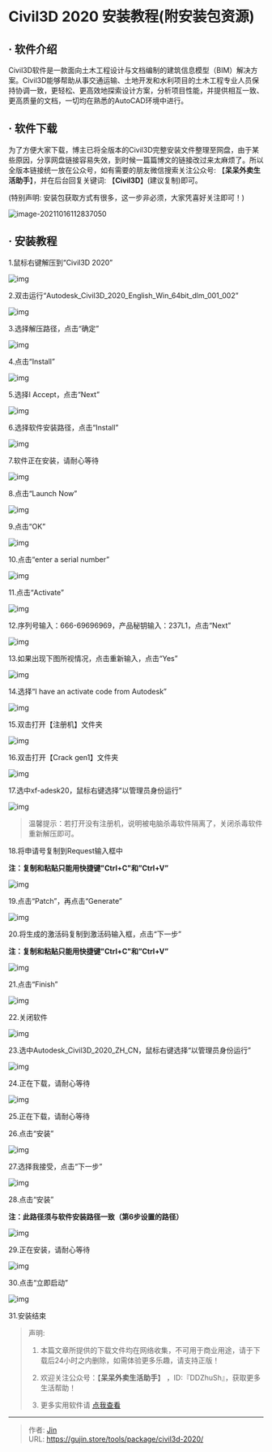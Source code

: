# Civil3D 2020 安装教程(附安装包资源)


## · 软件介绍
Civil3D软件是一款面向土木工程设计与文档编制的建筑信息模型（BIM）解决方案。Civil3D能够帮助从事交通运输、土地开发和水利项目的土木工程专业人员保持协调一致，更轻松、更高效地探索设计方案，分析项目性能，并提供相互一致、更高质量的文档，一切均在熟悉的AutoCAD环境中进行。

## · 软件下载
为了方便大家下载，博主已将全版本的Civil3D完整安装文件整理至网盘，由于某些原因，分享网盘链接容易失效，到时候一篇篇博文的链接改过来太麻烦了。所以全版本链接统一放在公众号，如有需要的朋友微信搜索关注公众号: 【**呆呆外卖生活助手**】，并在后台回复关键词: 【**Civil3D**】(建议复制)即可。

(特别声明: 安装包获取方式有很多，这一步非必须，大家凭喜好关注即可！)

![image-20211016112837050](https://img.gujin.store/img/image-20211016112837050.png)

## · 安装教程

1.鼠标右键解压到“Civil3D 2020”

![img](https://img.gujin.store/img/v2-4fcd8e76d9f87ec5e14644be854e67ff_720w.png)

2.双击运行“Autodesk_Civil3D_2020_English_Win_64bit_dlm_001_002”

![img](https://img.gujin.store/img/v2-4b1cc39c6a8e95a2bfd717b912c52b6d_720w.png)

3.选择解压路径，点击“确定”

![img](https://img.gujin.store/img/v2-016c1e8c5dc389fe78d85a7b7545a877_720w.png)

4.点击“Install”

![img](https://img.gujin.store/img/v2-9a170682de5c7bc9c7bd9456e988cb71_720w.png)

5.选择I Accept，点击“Next”

![img](https://img.gujin.store/img/v2-2c0ba84f592f1af2fc77d9a659778416_720w.png)

6.选择软件安装路径，点击“Install”

![img](https://img.gujin.store/img/v2-f64c0848f888eeb3841b3db36eefa7d3_720w.png)



7.软件正在安装，请耐心等待

![img](https://img.gujin.store/img/v2-833a8cbfe410c5b6d428cbbb038c748d_720w.png)

8.点击“Launch Now”

![img](https://img.gujin.store/img/v2-2c2c153ee125f97a6de9ab7f9ae68aaf_720w.png)

9.点击“OK”

![img](https://img.gujin.store/img/v2-17207304c0c624d0d49a85e4c68d9cb5_720w.png)

10.点击“enter a serial number”

![img](https://img.gujin.store/img/v2-b3792ce4e1831a06e5796167d7831a64_720w.png)

11.点击“Activate”

![img](https://img.gujin.store/img/v2-2daa2b82976f14fb839c4c638e8f8231_720w.png)

12.序列号输入：666-69696969，产品秘钥输入：237L1，点击“Next”

![img](https://img.gujin.store/img/v2-5f2290dd321ea9f9e70b5b7ea0858d28_720w.png)



13.如果出现下图所视情况，点击重新输入，点击“Yes”

![img](https://img.gujin.store/img/v2-b42e2e005f5588c16658bc8dddab145b_720w.png)

14.选择“I have an activate code from Autodesk”

![img](https://img.gujin.store/img/v2-2ca183357a6423c0daab136e2b2ca74f_720w.png)

15.双击打开【注册机】文件夹

![img](https://img.gujin.store/img/v2-c28f17a298bce4e6fb9991f31f96cc74_720w.png)

16.双击打开【Crack gen1】文件夹

![img](https://img.gujin.store/img/v2-6ee33ff5bd4a821ae303597405067ce1_720w.png)

17.选中xf-adesk20，鼠标右键选择“以管理员身份运行”

![img](https://img.gujin.store/img/v2-22cacf42bde6b48babd8fae85a16d73e_720w.png)



> 温馨提示：若打开没有注册机，说明被电脑杀毒软件隔离了，关闭杀毒软件重新解压即可。

18.将申请号复制到Request输入框中

**注：复制和粘贴只能用快捷键"Ctrl+C"和”Ctrl+V”**

![img](https://img.gujin.store/img/v2-14fd765f3c0cbe28e69f3639e5b01f3a_720w.png)

19.点击“Patch”，再点击“Generate”

![img](https://img.gujin.store/img/v2-d317e75b97af35775fe616968246b5ee_720w.png)

20.将生成的激活码复制到激活码输入框，点击“下一步”

**注：复制和粘贴只能用快捷键"Ctrl+C"和”Ctrl+V”**

![img](https://img.gujin.store/img/v2-ba2a64497f0a29b2ecd4329823400b52_720w.png)



21.点击“Finish”

![img](https://img.gujin.store/img/v2-4f3fdad983d1748f567454a10c737f2f_720w.png)

22.关闭软件

![img](https://img.gujin.store/img/v2-fb7713061084e7c0bb2458ddb1fe33e8_720w.png)

23.选中Autodesk_Civil3D_2020_ZH_CN，鼠标右键选择“以管理员身份运行”

![img](https://img.gujin.store/img/v2-640d7944a0272d5c147346727b6768c9_720w.png)

24.正在下载，请耐心等待

![img](https://img.gujin.store/img/v2-3d44a8d5d6b54ef1755e9868b6577b97_720w.png)

25.正在下载，请耐心等待

26.点击“安装”

![img](https://img.gujin.store/img/v2-38331196e3717823e3dc27bd280f3cbc_720w.png)

27.选择我接受，点击“下一步”

![img](https://img.gujin.store/img/v2-6088bd4cdbb3106d42dad6ffba2885ce_720w.png)

28.点击“安装”

**注：此路径须与软件安装路径一致（第6步设置的路径）**

![img](https://img.gujin.store/img/v2-180cb6369b6c4249eff4a070fda464e2_720w.png)

29.正在安装，请耐心等待

![img](https://img.gujin.store/img/v2-562099386bd1a4484a3e523a93fd8741_720w.png)

30.点击“立即启动”

![img](https://img.gujin.store/img/v2-eff16503d058928f9825ad32362ffc97_720w.png)

31.安装结束




> 声明: 
>
> 1. 本篇文章所提供的下载文件均在网络收集，不可用于商业用途，请于下载后24小时之内删除，如需体验更多乐趣，请支持正版！
>
> 2. 欢迎关注公众号：【**呆呆外卖生活助手**】 ，ID:『DDZhuSh』，获取更多生活帮助！
>
> 3. 更多实用软件请  [点我查看](/tools)

---

> 作者: [Jin](https://img.gujin.store/img/favicon.ico)  
> URL: https://gujin.store/tools/package/civil3d-2020/  

